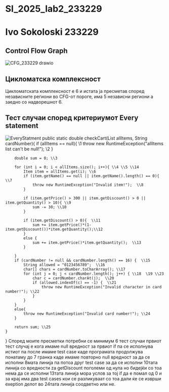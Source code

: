 # SI_2025_lab2_233229

# Ivo Sokoloski 233229

## Control Flow Graph

![CFG_233229 drawio](https://github.com/user-attachments/assets/9d8d727b-88b6-430f-9121-04264224d08c)


## Цикломатска комплексност
Цикломатската комплексност е 6 и истата ја пресметав според независните региони во CFG-от пороге, има 5 независни региони а заедно со надворешнот 6.
## Тест случаи според критериумот Every statement
![EveryStatment](https://github.com/user-attachments/assets/4b1314b3-0151-4541-8c97-d845cc35713c)
public static double checkCart(List<Item> allItems, String cardNumber){
        if (allItems == null){  \\1
            throw new RuntimeException("allItems list can't be null!"); \\2
        }

        double sum = 0; \\3

        for (int i = 0; i < allItems.size(); i++){ \\4 \\5 \\14
            Item item = allItems.get(i); \\6
            if (item.getName() == null || item.getName().length() == 0){ \\7
                throw new RuntimeException("Invalid item!");  \\8
            }

            if (item.getPrice() > 300 || item.getDiscount() > 0 || item.getQuantity() > 10){ \\9
                sum -= 30; \\10
            }

            if (item.getDiscount() > 0){  \\11
                sum += item.getPrice()*(1-item.getDiscount())*item.getQuantity();\\12
            }
            else {
                sum += item.getPrice()*item.getQuantity();  \\13
            }

        }
        if (cardNumber != null && cardNumber.length() == 16) {  \\15
            String allowed = "0123456789";  \\16
            char[] chars = cardNumber.toCharArray(); \\17
            for (int j = 0; j < cardNumber.length(); j++) { \\18  \19 \\23
                char c = cardNumber.charAt(j);  \\20
                if (allowed.indexOf(c) == -1) {  \\21
                    throw new RuntimeException("Invalid character in card number!"); \\22
                }
            }
        }
        else{
            throw new RuntimeException("Invalid card number!"); \\24
        }

        return sum; \\25
    }
}
Според моите пресметки потребни се минимум 6 тест случаи првиот тест случај е кога имаме null вредност за првиот if па се исполнува истиот па после имаме test case каде програмата продолжува понатаму до 7 гранка каде имаме повторно null вредност за да се исполни 8мата линија па потоа друг test case за да се исполни 10тата линија со вредности za getDiscount поголеми од нула но бидејќи со тоа нема да се исполни 13тата линија мора услов за тој if да е помал од 0 и за крај има два test cases  кои се разликуваат со тоа дали ќе се изврши exeption делот во 24тата линија соодветно или не.
